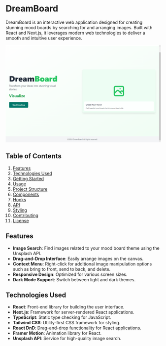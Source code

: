 # DreamBoard

DreamBoard is an interactive web application designed for creating stunning mood boards by searching for and arranging images. Built with React and Next.js, it leverages modern web technologies to deliver a smooth and intuitive user experience.

![DreamBoard Screenshot](/public/dreamboard.png)

## Table of Contents

1. [Features](#features)
2. [Technologies Used](#technologies-used)
3. [Getting Started](#getting-started)
4. [Usage](#usage)
5. [Project Structure](#project-structure)
6. [Components](#components)
7. [Hooks](#hooks)
8. [API](#api)
9. [Styling](#styling)
10. [Contributing](#contributing)
11. [License](#license)

## Features

- **Image Search**: Find images related to your mood board theme using the Unsplash API.
- **Drag-and-Drop Interface**: Easily arrange images on the canvas.
- **Context Menu**: Right-click for additional image manipulation options such as bring to front, send to back, and delete.
- **Responsive Design**: Optimized for various screen sizes.
- **Dark Mode Support**: Switch between light and dark themes.

## Technologies Used

- **React**: Front-end library for building the user interface.
- **Next.js**: Framework for server-rendered React applications.
- **TypeScript**: Static type checking for JavaScript.
- **Tailwind CSS**: Utility-first CSS framework for styling.
- **React DnD**: Drag-and-drop functionality for React applications.
- **Framer Motion**: Animation library for React.
- **Unsplash API**: Service for high-quality image search.
